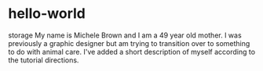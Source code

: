 # hello-world
storage
My name is Michele Brown and I am a 49 year old mother. I was previously a graphic designer but am trying to transition over to something to do with animal care.
I've added a short description of myself according to the tutorial directions.
